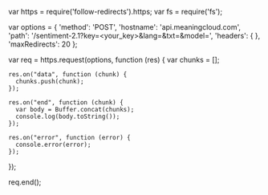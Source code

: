   var https = require('follow-redirects').https;
  var fs = require('fs');

  var options = {
    'method': 'POST',
    'hostname': 'api.meaningcloud.com',
    'path': '/sentiment-2.1?key=<your_key>&lang=<lang>&txt=<text>&model=<model>',
    'headers': {
    },
    'maxRedirects': 20
  };

  var req = https.request(options, function (res) {
    var chunks = [];

    res.on("data", function (chunk) {
      chunks.push(chunk);
    });

    res.on("end", function (chunk) {
      var body = Buffer.concat(chunks);
      console.log(body.toString());
    });

    res.on("error", function (error) {
      console.error(error);
    });
  });

  req.end();
  